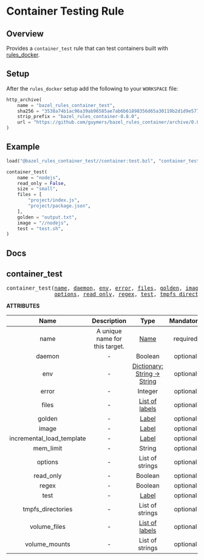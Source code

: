 # Container Testing Rule

## Overview

Provides a `container_test` rule that can test containers built with [rules_docker](https://github.com/bazelbuild/rules_docker).

## Setup

After the `rules_docker` setup add the following to your `WORKSPACE` file:

```python
http_archive(
    name = "bazel_rules_container_test",
    sha256 = "3538a74b1ac96a39ab96585ae7ab6b61898356d65a30119b2d1d9e5777d70d38",
    strip_prefix = "bazel_rules_container-0.8.0",
    url = "https://github.com/guymers/bazel_rules_container/archive/0.8.0.tar.gz",
)
```

## Example

```python
load("@bazel_rules_container_test//container:test.bzl", "container_test")

container_test(
    name = "nodejs",
    read_only = False,
    size = "small",
    files = [
        "project/index.js",
        "project/package.json",
    ],
    golden = "output.txt",
    image = "//nodejs",
    test = "test.sh",
)
```

## Docs

<!-- Generated with Stardoc: http://skydoc.bazel.build -->

<a name="#container_test"></a>

## container_test

<pre>
container_test(<a href="#container_test-name">name</a>, <a href="#container_test-daemon">daemon</a>, <a href="#container_test-env">env</a>, <a href="#container_test-error">error</a>, <a href="#container_test-files">files</a>, <a href="#container_test-golden">golden</a>, <a href="#container_test-image">image</a>, <a href="#container_test-incremental_load_template">incremental_load_template</a>, <a href="#container_test-mem_limit">mem_limit</a>,
               <a href="#container_test-options">options</a>, <a href="#container_test-read_only">read_only</a>, <a href="#container_test-regex">regex</a>, <a href="#container_test-test">test</a>, <a href="#container_test-tmpfs_directories">tmpfs_directories</a>, <a href="#container_test-volume_files">volume_files</a>, <a href="#container_test-volume_mounts">volume_mounts</a>)
</pre>



**ATTRIBUTES**


| Name  | Description | Type | Mandatory | Default |
| :-------------: | :-------------: | :-------------: | :-------------: | :-------------: |
| name |  A unique name for this target.   | <a href="https://bazel.build/docs/build-ref.html#name">Name</a> | required |  |
| daemon |  -   | Boolean | optional | False |
| env |  -   | <a href="https://bazel.build/docs/skylark/lib/dict.html">Dictionary: String -> String</a> | optional | {} |
| error |  -   | Integer | optional | 0 |
| files |  -   | <a href="https://bazel.build/docs/build-ref.html#labels">List of labels</a> | optional | [] |
| golden |  -   | <a href="https://bazel.build/docs/build-ref.html#labels">Label</a> | optional | None |
| image |  -   | <a href="https://bazel.build/docs/build-ref.html#labels">Label</a> | optional | None |
| incremental_load_template |  -   | <a href="https://bazel.build/docs/build-ref.html#labels">Label</a> | optional | @io_bazel_rules_docker//container:incremental_load_template |
| mem_limit |  -   | String | optional | "" |
| options |  -   | List of strings | optional | [] |
| read_only |  -   | Boolean | optional | True |
| regex |  -   | Boolean | optional | False |
| test |  -   | <a href="https://bazel.build/docs/build-ref.html#labels">Label</a> | optional | None |
| tmpfs_directories |  -   | List of strings | optional | [] |
| volume_files |  -   | <a href="https://bazel.build/docs/build-ref.html#labels">List of labels</a> | optional | [] |
| volume_mounts |  -   | List of strings | optional | [] |
